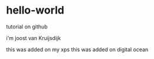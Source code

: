 # hello-world
tutorial on github

i'm joost
van Kruijsdijk

this was added on my xps
this was added on digital ocean

